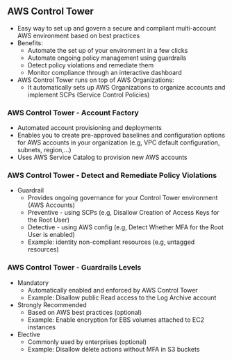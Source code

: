 ## AWS Control Tower

- Easy way to set up and govern a secure and compliant multi-account AWS environment based on best practices
- Benefits:
    - Automate the set up of your environment in a few clicks
    - Automate ongoing policy management using guardrails
    - Detect policy violations and remediate them
    - Monitor compliance through an interactive dashboard
- AWS Control Tower runs on top of AWS Organizations:
    - It automatically sets up AWS Organizations to organize accounts and implement SCPs (Service Control Policies)

### AWS Control Tower - Account Factory

- Automated account provisioning and deployments
- Enables you to create pre-approved baselines and configuration options for AWS accounts in your organization (e.g, VPC
  default configuration, subnets, region,...)
- Uses AWS Service Catalog to provision new AWS accounts

### AWS Control Tower - Detect and Remediate Policy Violations

- Guardrail
    - Provides ongoing governance for your Control Tower environment (AWS Accounts)
    - Preventive - using SCPs (e.g, Disallow Creation of Access Keys for the Root User)
    - Detective - using AWS config (e.g, Detect Whether MFA for the Root User is enabled)
    - Example: identity non-compliant resources (e.g, untagged resources)

### AWS Control Tower - Guardrails Levels

- Mandatory
    - Automatically enabled and enforced by AWS Control Tower
    - Example: Disallow public Read access to the Log Archive account
- Strongly Recommended
    - Based on AWS best practices (optional)
    - Example: Enable encryption for EBS volumes attached to EC2 instances
- Elective
    - Commonly used by enterprises (optional)
    - Example: Disallow delete actions without MFA in S3 buckets













